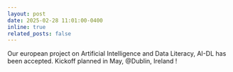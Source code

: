 ```yaml
---
layout: post
date: 2025-02-28 11:01:00-0400
inline: true
related_posts: false
---
```


Our european project on Artificial Intelligence and Data Literacy, AI-DL has been accepted. Kickoff planned in May, @Dublin, Ireland !
